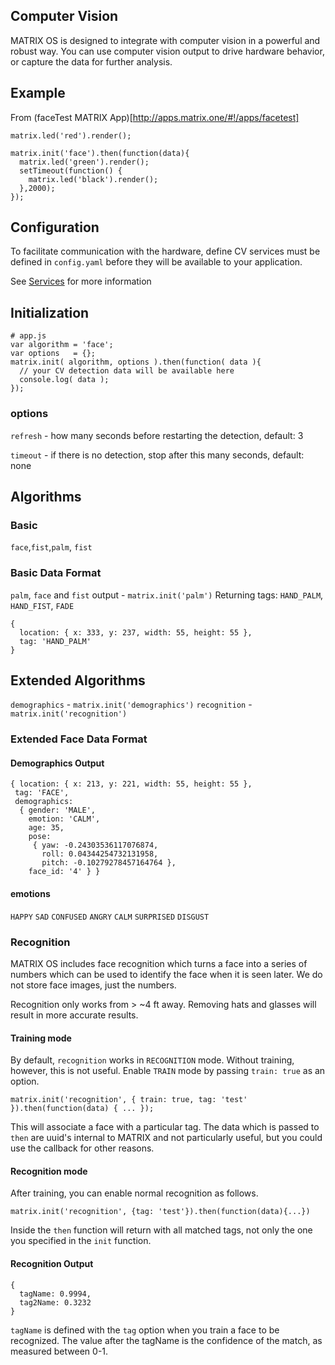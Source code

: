 ## Computer Vision
MATRIX OS is designed to integrate with computer vision in a powerful and robust way. You can use computer vision output to drive hardware behavior, or capture the data for further analysis.

## Example
From (faceTest MATRIX App)[http://apps.matrix.one/#!/apps/facetest]
```
matrix.led('red').render();

matrix.init('face').then(function(data){
  matrix.led('green').render();
  setTimeout(function() {
    matrix.led('black').render();
  },2000);
});
```

## Configuration
To facilitate communication with the hardware, define CV services must be defined in `config.yaml` before they will be available to your application.

See [Services](../Configuration/services.md) for more information

## Initialization
```
# app.js
var algorithm = 'face';
var options   = {};
matrix.init( algorithm, options ).then(function( data ){
  // your CV detection data will be available here
  console.log( data );
});
```

### options

`refresh` - how many seconds before restarting the detection, default: 3

`timeout` - if there is no detection, stop after this many seconds, default: none

## Algorithms

### Basic
`face`,`fist`,`palm`, `fist`

<!--
`blob`, `color`

`thumb-up`
`palm-open`
`palm-closed`
`face-id`
`vehicle-count`
`person-count` -->


### Basic Data Format
`palm`, `face` and `fist` output - `matrix.init('palm')`
Returning tags: `HAND_PALM`, `HAND_FIST`, `FADE`

```
{
  location: { x: 333, y: 237, width: 55, height: 55 },
  tag: 'HAND_PALM'
}
```

## Extended Algorithms
`demographics` - `matrix.init('demographics')`
`recognition` - `matrix.init('recognition')`

### Extended Face Data Format
#### Demographics Output
```
{ location: { x: 213, y: 221, width: 55, height: 55 },
 tag: 'FACE',
 demographics:
  { gender: 'MALE',
    emotion: 'CALM',
    age: 35,
    pose:
     { yaw: -0.24303536117076874,
       roll: 0.04344254732131958,
       pitch: -0.10279278457164764 },
    face_id: '4' } }
```

#### emotions
`HAPPY`
`SAD`
`CONFUSED`
`ANGRY`
`CALM`
`SURPRISED`
`DISGUST`


### Recognition

MATRIX OS includes face recognition which turns a face into a series of numbers which can be used to identify the face when it is seen later. We do not store face images, just the numbers.

Recognition only works from > ~4 ft away. Removing hats and glasses will result in more accurate results.

#### Training mode
By default, `recognition` works in `RECOGNITION` mode. Without training, however, this is not useful. Enable `TRAIN` mode by passing `train: true` as an option.

```
matrix.init('recognition', { train: true, tag: 'test' }).then(function(data) { ... });
```
This will associate a face with a particular tag. The data which is passed to `then` are uuid's internal to MATRIX and not particularly useful, but you could use the callback for other reasons.

#### Recognition mode
After training, you can enable normal recognition as follows.
```
matrix.init('recognition', {tag: 'test'}).then(function(data){...})
```
Inside the `then` function will return with all matched tags, not only the one you specified in the `init` function.

#### Recognition Output
```
{
  tagName: 0.9994,
  tag2Name: 0.3232
}
```
`tagName` is defined with the `tag` option when you train a face to be recognized. The value after the tagName is the confidence of the match, as measured between 0-1.



<!--## Base Options
These are applicable to all algorithms.

- `zone` - a nested array of x,y, width and height
- `zones` - an array of zone arrays

### Example
```
var zone1 =  [ 100, 100, 300, 400 ];
var zone2 =  [ 50, 50, 250, 300 ];
{
  zone: zone1,
  zones: [zone1, zone2]
}
``` -->

<!-- ## Gesture
```
matrix.init('gesture', options).then(function(data){})
```
`then` will call when any gesture is detected.

### Gesture Options
To trigger on specific gestures pass an array of the desired values as `options.detect`.

### Example
```
var options = { detect: ['THUMB_UP'] };
matrix.init('gesture', options);
```

#### Gestures
`THUMB_UP`
`PALM_OPEN`
`PALM_CLOSED`

### Data Format
// TODO -->

<!--
### Face Detection Options
To only detect particular characteristics pass an array of the desired values as `options.detect`.

### Example
```
var options = { detect: ['AGE', 'EMOTION','GENDER','FACE_ID','HEAD_POSE','FACE_FEATURES'] };
matrix.init('gesture', options);
```
-->

<!--
## Face Recognition
```
matrix.init('face-id').then(function(data){})
```  
Facial recognition requires a target face to be supplied to it first. This can be provided in the application folder or uploaded to the device.

### Options
To detect a face, supply it in `options.match`. Use an array to recognize multiple faces.

### Example
```
// preuploaded Example - myFace.jpg
matrix.init('face-id', { match: 'myFace' })
```
```
// dynamic faces from dashboard / mobile app / cli
matrix.on('faceUpload', function(data){
  // saves upload to filesystem
  matrix.save(data.name + '.' + data.typeSuffix, data.file);

  // retrieve the configuration variable
  var faces = matrix.faces;

  // update with new face file
  faces.push(data.name);

  // save new face to configuration
  matrix.config('faces', faces);

  // restart application to use new face
  matrix.restartApp();
});

// use configuration for recognition
matrix.init('face', { match: matrix.faces })
```
## Vehicle Counting
```
matrix.init('vehicle-count').then(function(data){})
```  

### Options
Toggle different detection modes depending on circumstances.

### Example
//TODO

## People Counting
```
matrix.init('people-count').then(function(data){})
```
### Options
### Example -->
